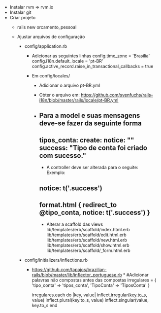 * Instalar rvm => rvm.io
* Instalar git
* Criar projeto
  * rails new orcamento_pessoal

  * Ajustar arquivos de configuração
    * config/application.rb
      * Adicionar as seguintes linhas
        config.time_zone = 'Brasilia'
        config.i18n.default_locale = 'pt-BR'
        config.active_record.raise_in_transactional_callbacks = true

      * Em config/locales/
        * Adicionar o arquivo pt-BR.yml
        * Obter o arquivo em: https://github.com/svenfuchs/rails-i18n/blob/master/rails/locale/pt-BR.yml
        * Para a model e suas mensagens deve-se fazer da seguinte forma
          ---
          tipos_conta:
            create:
              notice: ""
              success: "Tipo de conta foi criado com sucesso."
          ----

          * A controller deve ser alterada para o seguite:
          Exemplo:

          notice: t('.success')
          ---
          format.html { redirect_to @tipo_conta, notice: t('.success') }
          ---

          * Alterar a scaffold das views
            lib/templates/erb/scaffold/index.html.erb
            lib/templates/erb/scaffold/edit.html.erb
            lib/templates/erb/scaffold/new.html.erb
            lib/templates/erb/scaffold/show.html.erb
            lib/templates/erb/scaffold/_form.html.erb





    * config/initializers/inflections.rb
      * https://github.com/tapajos/brazilian-rails/blob/master/lib/inflector_portuguese.rb
        *
        #Adicionar palavras não compostas antes das compostas
         irregulares = {
           'tipo_conta' => 'tipos_conta',
           'TipoConta' => 'TiposConta'
         }

         irregulares.each do |key, value|
           inflect.irregular(key.to_s, value)
           inflect.plural(key.to_s, value)
           inflect.singular(value, key.to_s
         end
